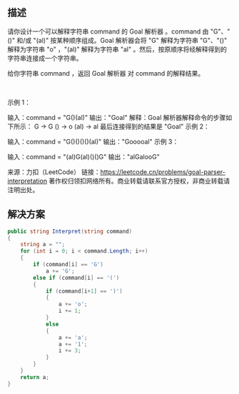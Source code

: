 ## 描述

请你设计一个可以解释字符串 command 的 Goal 解析器 。command 由 "G"、"()" 和/或 "(al)" 按某种顺序组成。Goal 解析器会将 "G" 解释为字符串 "G"、"()" 解释为字符串 "o" ，"(al)" 解释为字符串 "al" 。然后，按原顺序将经解释得到的字符串连接成一个字符串。

给你字符串 command ，返回 Goal 解析器 对 command 的解释结果。

 

示例 1：

输入：command = "G()(al)"
输出："Goal"
解释：Goal 解析器解释命令的步骤如下所示：
G -> G
() -> o
(al) -> al
最后连接得到的结果是 "Goal"
示例 2：

输入：command = "G()()()()(al)"
输出："Gooooal"
示例 3：

输入：command = "(al)G(al)()()G"
输出："alGalooG"
 

来源：力扣（LeetCode）
链接：https://leetcode.cn/problems/goal-parser-interpretation
著作权归领扣网络所有。商业转载请联系官方授权，非商业转载请注明出处。

## 解决方案

```c#
public string Interpret(string command)
{
    string a = "";
    for (int i = 0; i < command.Length; i++)
    {
        if (command[i] == 'G')
            a += 'G';
        else if (command[i] == '(')
        {
            if (command[i+1] == ')')
            {
                a += 'o';
                i += 1;
            }
            else
            {
                a += 'a';
                a += '1';
                i += 3;
            }
        }
    }
    return a;
}

```